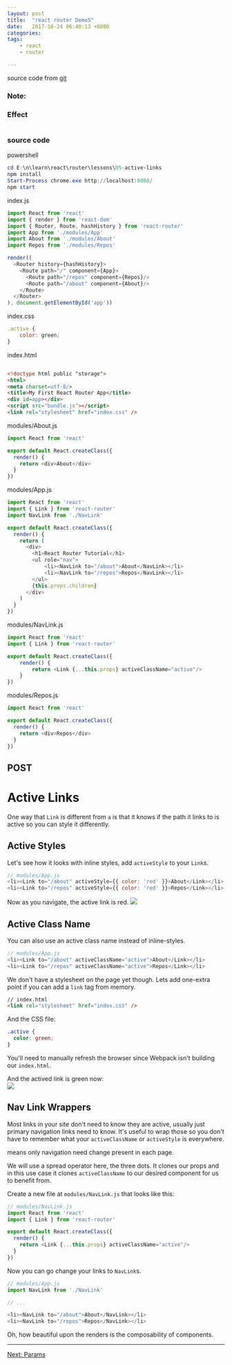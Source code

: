 ```yaml
---
layout: post
title:  "react router Demo5"
date:   2017-10-24 06:40:13 +0800
categories:  
tags: 
    - react
    - router

---  
```


source code from [git](https://github.com/reactjs/react-router-tutorial/tree/master/lessons/05-active-links)

### Note: ###



### Effect ###

![]()

### source code ###
powershell
```powershell
cd E:\n\learn\react\router\lessons\05-active-links
npm install
Start-Process chrome.exe http://localhost:8080/
npm start
```
index.js
```javascript 
import React from 'react'
import { render } from 'react-dom'
import { Router, Route, hashHistory } from 'react-router'
import App from './modules/App'
import About from './modules/About'
import Repos from './modules/Repos'

render((
  <Router history={hashHistory}>
    <Route path="/" component={App}>
      <Route path="/repos" component={Repos}/>
      <Route path="/about" component={About}/>
    </Route>
  </Router>
), document.getElementById('app'))
```

index.css
```javascript 
.active {
    color: green;
}
```
index.html
```html  

<!doctype html public "storage">
<html>
<meta charset=utf-8/>
<title>My First React Router App</title>
<div id=app></div>
<script src="bundle.js"></script>
<link rel="stylesheet" href="index.css" />
```

modules/About.js
```javascript 
import React from 'react'

export default React.createClass({
  render() {
    return <div>About</div>
  }
})

```

modules/App.js
```javascript 
import React from 'react'
import { Link } from 'react-router'
import NavLink from './NavLink'

export default React.createClass({
  render() {
    return (
      <div>
        <h1>React Router Tutorial</h1>
        <ul role="nav">
            <li><NavLink to="/about">About</NavLink></li>
            <li><NavLink to="/repos">Repos</NavLink></li>
        </ul>
        {this.props.children}
      </div>
    )
  }
})

```
modules/NavLink.js
```javascript 
import React from 'react'
import { Link } from 'react-router'

export default React.createClass({
    render() {
        return <Link {...this.props} activeClassName="active"/>
    }
})
```
modules/Repos.js
```javascript 
import React from 'react'

export default React.createClass({
  render() {
    return <div>Repos</div>
  }
})

```




## POST ##

# Active Links

One way that `Link` is different from `a` is that it knows if the path
it links to is active so you can style it differently.

## Active Styles

Let's see how it looks with inline styles, add `activeStyle` to your
`Link`s.

```js
// modules/App.js
<li><Link to="/about" activeStyle={{ color: 'red' }}>About</Link></li>
<li><Link to="/repos" activeStyle={{ color: 'red' }}>Repos</Link></li>
```

Now as you navigate, the active link is red.
![](https://i.imgur.com/ozwVn8c.gif)
## Active Class Name

You can also use an active class name instead of inline-styles.

```js
// modules/App.js
<li><Link to="/about" activeClassName="active">About</Link></li>
<li><Link to="/repos" activeClassName="active">Repos</Link></li>
```

We don't have a stylesheet on the page yet though. Lets add one-extra
point if you can add a `link` tag from memory.

```html
// index.html
<link rel="stylesheet" href="index.css" />
```

And the CSS file:

```css
.active {
  color: green;
}
```

You'll need to manually refresh the browser since Webpack isn't building
our `index.html`.


And the actived link is green now:  
![](https://i.imgur.com/yeXm2Zb.gif)
## Nav Link Wrappers

Most links in your site don't need to know they are active, usually just
primary navigation links need to know. It's useful to wrap those so you
don't have to remember what your `activeClassName` or `activeStyle` is
everywhere.


means only navigation need change present in each page.


We will use a spread operator here, the three dots. It clones our props
and in this use case it clones `activeClassName` to our desired component for
us to benefit from.

Create a new file at `modules/NavLink.js` that looks like this:

```js
// modules/NavLink.js
import React from 'react'
import { Link } from 'react-router'

export default React.createClass({
  render() {
    return <Link {...this.props} activeClassName="active"/>
  }
})
```

Now you can go change your links to `NavLink`s.

```js
// modules/App.js
import NavLink from './NavLink'

// ...

<li><NavLink to="/about">About</NavLink></li>
<li><NavLink to="/repos">Repos</NavLink></li>
```

Oh, how beautiful upon the renders is the composability of components.

---

[Next: Params](../06-params/)